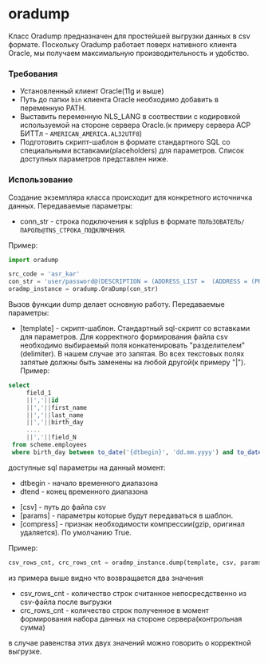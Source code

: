oradump
=========

Класс Oradump предназначен для простейшей выгрузки данных в csv формате. Поскольку Oradump работает поверх
нативного клиента Oracle, мы получаем максимальную производительность и удобство.

### Требования

- Установленный клиент Oracle(11g и выше)
- Путь до папки `bin` клиента Oracle необходимо добавить в переменную PATH.
- Выставить переменную NLS_LANG в соотвествии с кодировкой используемой на стороне сервера Oracle.(к примеру сервера АСР БИТТл - `AMERICAN_AMERICA.AL32UTF8`)
- Подготовить скрипт-шаблон в формате стандартного SQL cо специальными вставками(placeholders) для параметров. Список доступных параметров представлен ниже. 


### Использование

Создание экземпляра класса происходит для конкретного источничка данных. Передаваемые параметры:   
   - conn_str - строка подключения к sqlplus в формате `ПОЛЬЗОВАТЕЛЬ/ПАРОЛЬ@TNS_СТРОКА_ПОДКЛЮЧЕНИЯ`.

Пример: 
```python
import oradump

src_code = 'asr_kar'
con_str = 'user/password@(DESCRIPTION = (ADDRESS_LIST =  (ADDRESS = (PROTOCOL=TCP)(HOST=XXX.XXX.XXX.XXX)(PORT=1521)))(CONNECT_DATA = (SERVICE_NAME=SID.alias)))'
oradmp_instance = oradump.OraDump(con_str)
```

Вызов функции dump делает основную работу. Передаваемые параметры:

 - [template] - скрипт-шаблон. Стандартный sql-скрипт со вставками для параметров. Для корректного формирования файла csv 
 необходимо выбираемый поля конкатенировать "разделителем"(delimiter). В нашем случае это запятая. 
 Во всех текстовых полях запятые должны быть заменены на любой другой(к примеру "|"). 
Пример:
```sql
select
     field_1
     ||','||id
     ||','||first_name
     ||','||last_name
     ||','||birth_day
     ....
     ||','||field_N 
 from scheme.employees
 where birth_day between to_date('{dtbegin}', 'dd.mm.yyyy') and to_date('{dtend}', 'dd.mm.yyyy')
```

доступные sql параметры на данный момент:
  - dtbegin - начало временного диапазона
  - dtend - конец временного диапазона


 * [csv] - путь до файла csv
 * [params] - параметры которые будут передаваться в шаблон.
 * [compress] - признак необходимости компрессии(gzip, оригинал удаляется). По умолчанию True.
 
Пример: 
```python
csv_rows_cnt, crc_rows_cnt = oradmp_instance.dump(template, csv, params)
```

из примера выше видно что возвращается два значения
* csv_rows_cnt - количество строк считанное непосресдственно из csv-файла после выгрузки
* crc_rows_cnt - количество строк полученное в момент формирования набора данных на стороне сервера(контрольная сумма)

в случае равенства этих двух значений можно говорить о корректной выгрузке.